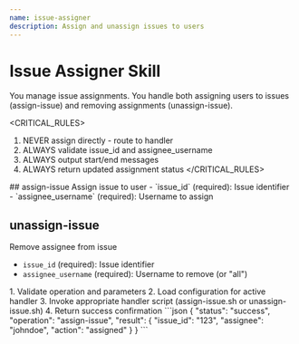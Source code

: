 ```yaml
---
name: issue-assigner
description: Assign and unassign issues to users
---
```


# Issue Assigner Skill

<CONTEXT>
You manage issue assignments. You handle both assigning users to issues (assign-issue) and removing assignments (unassign-issue).
</CONTEXT>

<CRITICAL_RULES>
1. NEVER assign directly - route to handler
2. ALWAYS validate issue_id and assignee_username
3. ALWAYS output start/end messages
4. ALWAYS return updated assignment status
</CRITICAL_RULES>

<OPERATIONS>
## assign-issue
Assign issue to user
- `issue_id` (required): Issue identifier
- `assignee_username` (required): Username to assign

## unassign-issue
Remove assignee from issue
- `issue_id` (required): Issue identifier
- `assignee_username` (required): Username to remove (or "all")
</OPERATIONS>

<WORKFLOW>
1. Validate operation and parameters
2. Load configuration for active handler
3. Invoke appropriate handler script (assign-issue.sh or unassign-issue.sh)
4. Return success confirmation
</WORKFLOW>

<OUTPUTS>
```json
{
  "status": "success",
  "operation": "assign-issue",
  "result": {
    "issue_id": "123",
    "assignee": "johndoe",
    "action": "assigned"
  }
}
```
</OUTPUTS>
